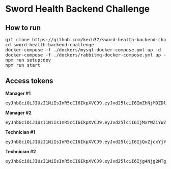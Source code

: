# Sword Health Backend Challenge

## How to run
 <pre>
git clone https://github.com/kech37/sword-health-backend-challenge.git
cd sword-health-backend-challenge
docker-compose -f ./dockers/mysql-docker-compose.yml up -d
docker-compose -f ./dockers/rabbitmq-docker-compose.yml up -d
npm run setup:dev
npm run start
</pre>

## Access tokens
**Manager #1**
<pre>eyJhbGciOiJIUzI1NiIsInR5cCI6IkpXVCJ9.eyJvd25lciI6ImZhNjM0ZDlmLTdhNDctNGVmYi1iNDMyLTgxMmQyYjQ0OWRkNSIsImlhdCI6MTY5NTkxODIzMn0.tMLUTqLfqryHjGfV-0mBl2Lh6htUPZujCU7IIhcj3uI</pre>

**Manager #2**
<pre>eyJhbGciOiJIUzI1NiIsInR5cCI6IkpXVCJ9.eyJvd25lciI6IjMxYWZiYWZjLWJkOGYtNDdjNC1iZDM3LTNlNmUyMmYwMmRhMiIsImlhdCI6MTY5NjAzNTgyOX0.p_7fn0dcteIV_YU2Tz6le5pa6gwGc3h2FgT4cTMjLjs</pre>

**Technician #1**
<pre>eyJhbGciOiJIUzI1NiIsInR5cCI6IkpXVCJ9.eyJvd25lciI6IjQxZjcxYjY3LWExOGMtNDM3NC04N2E0LWIyZWQwNDRmZGJkZSIsImlhdCI6MTY5NjAzNDg4NH0.aIiC6u7fplcfaRFAa7w5HVYOh7C6SAlHhWRbR19BwVk</pre>

**Technician #2**
<pre>eyJhbGciOiJIUzI1NiIsInR5cCI6IkpXVCJ9.eyJvd25lciI6Ijg4Njg2MTgyLTliMTgtNDU1Ni1iNGJmLTY2NGE4MmJmMDZlNSIsImlhdCI6MTY5NjAzNTgyOX0.x6C2UWemuBOsW8vy-3mdMWMmnfSZCkeG6Lo8WvDAsFU</pre>
